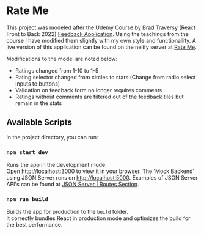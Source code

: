 # Rate Me

This project was modeled after the Udemy Course by Brad Traversy (React Front to Back 2022) [Feedback Application](https://github.com/bradtraversy/feedback-app). Using the teachings from the course I have modified them slightly with my own style and functionallity. A live version of this application can be found on the nelify server at [Rate Me](https://josborne-rate-me.netlify.app/).

Modifications to the model are noted below:

- Ratings changed from 1-10 to 1-5
- Rating selector changed from circles to stars (Change from radio select inputs to buttons)
- Validation on feedback form no longer requires comments
- Ratings without comments are filtered out of the feedback tiles but remain in the stats

## Available Scripts

In the project directory, you can run:

### `npm start dev`

Runs the app in the development mode.\
Open [http://localhost:3000](http://localhost:3000) to view it in your browser.
The 'Mock Backend' using JSON Server runs on [http://localhost:5000](http://localhost:5000/feedback). Examples of JSON Server API's can be found at [JSON Server | Routes Section](https://www.npmjs.com/package/json-server#routes).

### `npm run build`

Builds the app for production to the `build` folder.\
It correctly bundles React in production mode and optimizes the build for the best performance.
